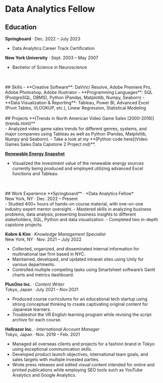 # Data Analytics Fellow

## Education
**Springboard** ·								            		        Dec. 2022 – July 2023
- Data Analytics Career Track Certification

**New York University** 		·					            		  Sept. 2003 – May 2007
- Bachelor of Science in Neuroscience 
<br>
<br>
## Skills
- **Creative Software**: DaVinci Resolve, Adobe Premiere Pro, Adobe Photoshop, Adobe Illustrator
- **Programming Languages**: SQL (PostgreSQL, DBMS), Python (Pandas, Matplotlib, Numpy, Seaborn)
- **Data Visualization & Reporting**: Tableau, Power BI, Advanced Excel (Pivot Tables, VLOOKUP, etc.), Linear Regression, Statistical Modeling
<br>
<br>
## Projects
**[Trends in North American Video Game Sales (2000-2016)](trends.html)**<br> 
- Analyzed video game sales trends for different genres, systems, and major companies using Tableau as well as Python (Pandas, Matplotlib, Numpy and Seaborn).
- Take a look at my **[Python code here](Video Games Sales Data Capstone 2 Project.md)**.

**[Renewable Energy Snapshot](viz.html)**
- Visualized the investment value of the renewable energy sources currently being produced and employed utilizing advanced Excel functions and Tableau.
<br>
<br>
## Work Experience
**Springboard** · *Data Analytics Fellow*<br>
New York, NY · Dec. 2022 – Present<br>
- Studied 400+ hours of hands-on course material, with one-on-one industry expert mentor oversight. 
- Mastered skills in analyzing business problems, data analysis, presenting business insights to different stakeholders, SQL, Python and data visualization.
- Completed two in-depth capstone projects. 

**Kobre & Kim** · *Knowledge Management Specialist*<br>
New York, NY · Nov. 2021 – July 2022<br>
- Collected, organized, and disseminated internal information for multinational law firm based in NYC.
- Maintained, developed, and updated intranet sites using Unily for various departments.
- Controlled multiple competing tasks using Smartsheet software’s Gantt charts and metrics dashboard.

**PlusOne Inc.** · *Content Writer*<br>
Tokyo, Japan · July 2021 – Nov.2021<br>
- Produced course curriculums for an educational tech startup using strong conceptual thinking to create captivating original content for Japanese learners.
- Troubleshot the VR English learning program while revising the script archive for each course.

**Hellrazor Inc.** · *International Account Manager*<br>
Tokyo, Japan · Nov. 2019 – Feb. 2021<br>
- Managed all overseas clients and projects for a fashion brand in Tokyo using exceptional communication skills.
- Developed product launch objectives, international team goals, and sales targets with multiple invested parties.
- Wrote press releases and edited visual content intended for online and printed publications while employing SEO tools such as YouTube Analytics and Google Analytics.

